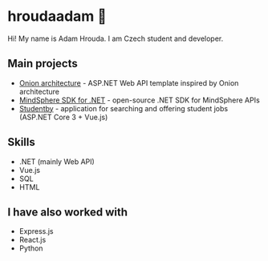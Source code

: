 # hroudaadam 🐢

Hi! My name is Adam Hrouda. I am Czech student and developer.

## Main projects

- [Onion architecture](https://github.com/hroudaadam/onion-architecture) - ASP.NET Web API template inspired by Onion architecture
- [MindSphere SDK for .NET](https://github.com/hroudaadam/mindsphere-sdk-dotnet) - open-source .NET SDK for MindSphere APIs
- [Studentby](https://github.com/hroudaadam/studentby) - application for searching and offering student jobs (ASP.NET Core 3 + Vue.js)

## Skills

- .NET (mainly Web API)
- Vue.js
- SQL
- HTML

## I have also worked with

- Express.js
- React.js
- Python
